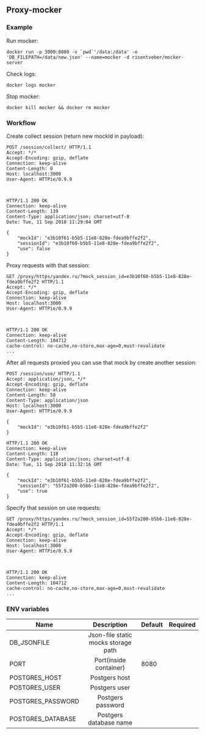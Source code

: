 ## Proxy-mocker

### Example

Run mocker:
```
docker run -p 3000:8080 -v `pwd`'/data:/data' -e 'DB_FILEPATH=/data/new.json' --name=mocker -d risentveber/mocker-server
```
Check logs:
```
docker logs mocker
```
Stop mocker:
```
docker kill mocker && docker rm mocker
```

### Workflow

Create collect session (return new mockId in payload):
```
POST /session/collect/ HTTP/1.1
Accept: */*
Accept-Encoding: gzip, deflate
Connection: keep-alive
Content-Length: 0
Host: localhost:3000
User-Agent: HTTPie/0.9.9



HTTP/1.1 200 OK
Connection: keep-alive
Content-Length: 119
Content-Type: application/json; charset=utf-8
Date: Tue, 11 Sep 2018 11:29:04 GMT

{
    "mockId": "e3b10f61-b5b5-11e8-828e-fdea9bffe2f2",
    "sessionId": "e3b10f60-b5b5-11e8-828e-fdea9bffe2f2",
    "use": false
}
```
Proxy requests with that session:
```
GET /proxy/https/yandex.ru/?mock_session_id=e3b10f60-b5b5-11e8-828e-fdea9bffe2f2 HTTP/1.1
Accept: */*
Accept-Encoding: gzip, deflate
Connection: keep-alive
Host: localhost:3000
User-Agent: HTTPie/0.9.9



HTTP/1.1 200 OK
Connection: keep-alive
Content-Length: 104712
cache-control: no-cache,no-store,max-age=0,must-revalidate
...
```

After all requests proxied you can use that mock by create another session:
```
POST /session/use/ HTTP/1.1
Accept: application/json, */*
Accept-Encoding: gzip, deflate
Connection: keep-alive
Content-Length: 50
Content-Type: application/json
Host: localhost:3000
User-Agent: HTTPie/0.9.9

{
    "mockId": "e3b10f61-b5b5-11e8-828e-fdea9bffe2f2"
}

HTTP/1.1 200 OK
Connection: keep-alive
Content-Length: 118
Content-Type: application/json; charset=utf-8
Date: Tue, 11 Sep 2018 11:32:16 GMT

{
    "mockId": "e3b10f61-b5b5-11e8-828e-fdea9bffe2f2",
    "sessionId": "55f2a200-b5b6-11e8-828e-fdea9bffe2f2",
    "use": true
}
```
Specify that session on use requests:
```
GET /proxy/https/yandex.ru/?mock_session_id=55f2a200-b5b6-11e8-828e-fdea9bffe2f2 HTTP/1.1
Accept: */*
Accept-Encoding: gzip, deflate
Connection: keep-alive
Host: localhost:3000
User-Agent: HTTPie/0.9.9



HTTP/1.1 200 OK
Connection: keep-alive
Content-Length: 104712
cache-control: no-cache,no-store,max-age=0,must-revalidate
...
```

### ENV variables

| Name                                  |  Description                                   | Default                                      | Required |
|---------------------------------------|:----------------------------------------------:|----------------------------------------------|:--------:|
|DB\_JSONFILE                           | Json-file static mocks storage path            |                                              |          |
|PORT                                   | Port(inside container)                         | 8080                                         |          |
|POSTGRES\_HOST                         | Postgers host                                  |                                              |          |
|POSTGRES\_USER                         | Postgers user                                  |                                              |          |
|POSTGRES\_PASSWORD                     | Postgers password                              |                                              |          |
|POSTGRES\_DATABASE                     | Postgers database name                         |                                              |          |
